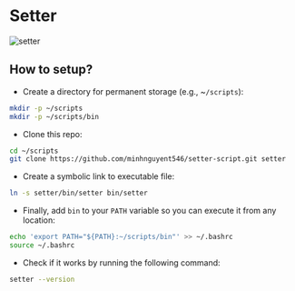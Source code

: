 # Setter

![setter](https://i.imgur.com/EYw5s9k.png)

## How to setup?

- Create a directory for permanent storage (e.g., ~`/scripts`):
```bash
mkdir -p ~/scripts
mkdir -p ~/scripts/bin
```

- Clone this repo:
```bash
cd ~/scripts
git clone https://github.com/minhnguyent546/setter-script.git setter
```

- Create a symbolic link to executable file:
```bash
ln -s setter/bin/setter bin/setter
```

- Finally, add `bin` to your `PATH` variable so you can execute it from any location:
```bash
echo 'export PATH="${PATH}:~/scripts/bin"' >> ~/.bashrc
source ~/.bashrc
```

- Check if it works by running the following command:
```bash
setter --version
```
